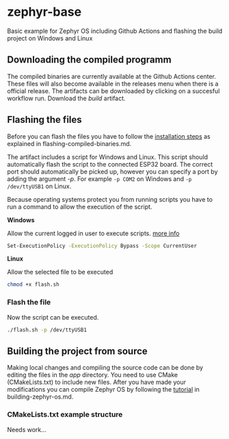 # zephyr-base

Basic example for Zephyr OS including Github Actions and flashing the build project on Windows and Linux

## Downloading the compiled programm

The compiled binaries are currently available at the Github Actions center. These files will also become available in the releases menu when there is a official release. The artifacts can be downloaded by clicking on a succesful workflow run. Download the *build* artifact.

## Flashing the files

Before you can flash the files you have to follow the [installation steps](flashing-compiled-binaries.md#installatie) as explained in flashing-compiled-binaries.md.

The artifact includes a script for Windows and Linux. This script should automatically flash the script to the connected ESP32 board. The correct port should automatically be picked up, however you can specify a port by adding the argument *-p*. For example `-p COM2` on Windows and `-p /dev/ttyUSB1` on Linux.

Because operating systems protect you from running scripts you have to run a command to allow the execution of the script.

**Windows**

Allow the current logged in user to execute scripts. [more info](https://docs.microsoft.com/en-gb/powershell/module/microsoft.powershell.core/about/about_execution_policies?view=powershell-7.2)

```sh
Set-ExecutionPolicy -ExecutionPolicy Bypass -Scope CurrentUser
```

**Linux**

Allow the selected file to be executed

```sh
chmod +x flash.sh
```

### Flash the file

Now the script can be executed.

```sh
./flash.sh -p /dev/ttyUSB1
```

## Building the project from source

Making local changes and compiling the source code can be done by editing the files in the *app* directory. You need to use CMake (CMakeLists.txt) to include new files. After you have made your modifications you can compile Zephyr OS by following the [tutorial](building-zephyr-os.md) in building-zephyr-os.md.

### CMakeLists.txt example structure

Needs work...
